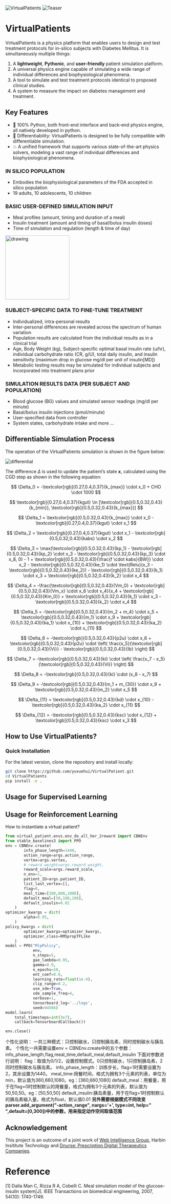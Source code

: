 ![VirtualPatients](img/virtualpatient_logo.png)
![Teaser](img/virtualpatient_sim.png)

# VirtualPatients

<!-- ## 🔥 News

- [2024-12-25] Opensourced offline dataset
- [2024-01-26] Release VritualPatients V1.0 -->

VirtualPatients is a physics platform that enables users to design and test treatment protocols for in-silico subjects with Diabetes Mellitus. It is simultaneously multiple things:

1. A **lightweight**, **Pythonic**, and **user-friendly** patient simulation platform.
2.  A universal physics engine capable of simulating a wide range of individual differences and biophysiological phenomena.
3.  A tool to simulate and test treatment protocols identical to proposed clinical studies.
4.  A system to measure the impact on diabetes management and treatment.


## Key Features

- 🐍 100% Python, both front-end interface and back-end physics engine, all natively developed in python.
- 📐 Differentiability: VirtualPatients is designed to be fully compatible with differentiable simulation. 
- 💥 A unified framework that supports various state-of-the-art physics solvers, modeling a vast range of individual differences and biophysiological phenomena.

### IN SILICO POPULATION
- Embodies the biophysiological parameters of the FDA accepted in silico population
- 19 adults, 10 adolescents, 10 children

### BASIC USER-DEFINED SIMULATION INPUT
- Meal profiles (amount, timing and duration of a meal)
- Insulin treatment (amount and timing of basal/bolus insulin doses)
- Time of simulation and regulation (length & time of day)

<img src="img/bg_level.png" alt="drawing" width="200" class="center"/>

### SUBJECT-SPECIFIC DATA TO FINE-TUNE TREATMENT
- Individualized, intra-personal results
- Inter-personal differences are revealed across the spectrum of human variation
- Population results are calculated from the individual results as in a clinical trial
- Age, Body Weight (kg), Subject-specific optimal basal insulin rate (u/hr), individual carbohydrate ratio (CR, g/U), total daily insulin, and insulin sensitivity (maximum drop in glucose mg/dl per unit of insulin[MD])
- Metabolic testing results may be simulated for individual subjects and incorporated into treatment plans prior

### SIMULATION RESULTS DATA (PER SUBJECT AND POPULATION) 
- Blood glucose (BG) values and simulated sensor readings (mg/dl per minute)
- Basal/bolus insulin injections (pmol/minute)
- User-specified data from controller
- System states, carbohydrate intake and more ...


## Differentiable Simulation Process

The operation of the VirtualPatients simulation is shown in the figure below:

![differential](img/virtualpatient_differential.png)

The difference $\Delta$ is used to update the patient’s state $\textbf{x}$, calculated using the CGD step as shown in the following equation:

$$
\Delta_0 = -\textcolor[rgb]{0.27,0.4,0.37}{k_{max}} \cdot x_0 + CHO \cdot 1000
$$

$$
\textcolor[rgb]{0.27,0.4,0.37}{kgut} \in [\textcolor[rgb]{0.5,0.32,0.43}{k_{min}}, \textcolor[rgb]{0.5,0.32,0.43}{k_{max}}]
$$

$$
\Delta_1 = \textcolor[rgb]{0.5,0.32,0.43}{k_{max}} \cdot x_0 - \textcolor[rgb]{0.27,0.4,0.37}{kgut} \cdot x_1
$$

$$
\Delta_2 = \textcolor[rgb]{0.27,0.4,0.37}{kgut} \cdot x_1 - \textcolor[rgb]{0.5,0.32,0.43}{kabs} \cdot x_2
$$

$$
\Delta_3 = \max(\textcolor[rgb]{0.5,0.32,0.43}{kp_1} - \textcolor[rgb]{0.5,0.32,0.43}{kp_2} \cdot x_3 - \textcolor[rgb]{0.5,0.32,0.43}{kp_3} \cdot x_8, 0) - 1 + \textcolor[rgb]{0.5,0.32,0.43}{\frac{f \cdot kabs}{BW}} \cdot x_2 - \textcolor[rgb]{0.5,0.32,0.43}{ke_1} \cdot \text{Relu}(x_3 - \textcolor[rgb]{0.5,0.32,0.43}{ke_2}) - \textcolor[rgb]{0.5,0.32,0.43}{k_1} \cdot x_3 + \textcolor[rgb]{0.5,0.32,0.43}{k_2} \cdot x_4
$$

$$
\Delta_4 = -\frac{\textcolor[rgb]{0.5,0.32,0.43}{Vm_0} + \textcolor[rgb]{0.5,0.32,0.43}{Vm_x} \cdot x_6 \cdot x_4}{x_4 + \textcolor[rgb]{0.5,0.32,0.43}{Km_0}} + \textcolor[rgb]{0.5,0.32,0.43}{k_1} \cdot x_3 - \textcolor[rgb]{0.5,0.32,0.43}{k_2} \cdot x_4
$$

$$
\Delta_5 = -\textcolor[rgb]{0.5,0.32,0.43}{m_2 + m_4} \cdot x_5 + \textcolor[rgb]{0.5,0.32,0.43}{m_1} \cdot x_9 + \textcolor[rgb]{0.5,0.32,0.43}{ka_1} \cdot x_{10} + \textcolor[rgb]{0.5,0.32,0.43}{ka_2} \cdot x_{11}
$$

$$
\Delta_6 = -\textcolor[rgb]{0.5,0.32,0.43}{p2u} \cdot x_6 + \textcolor[rgb]{0.5,0.32,0.43}{p2u} \cdot \left( \frac{x_5}{\textcolor[rgb]{0.5,0.32,0.43}{Vi}} - \textcolor[rgb]{0.5,0.32,0.43}{Ib} \right)
$$

$$
\Delta_7 = -\textcolor[rgb]{0.5,0.32,0.43}{ki} \cdot \left( \frac{x_7 - x_5}{\textcolor[rgb]{0.5,0.32,0.43}{Vi}} \right)
$$

$$
\Delta_8 = -\textcolor[rgb]{0.5,0.32,0.43}{ki} \cdot (x_8 - x_7)
$$

$$
\Delta_9 = -\textcolor[rgb]{0.5,0.32,0.43}{m_1 + m_{30}} \cdot x_9 + \textcolor[rgb]{0.5,0.32,0.43}{m_2} \cdot x_5
$$

$$
\Delta_{11} = \textcolor[rgb]{0.5,0.32,0.43}{kd} \cdot x_{10} - \textcolor[rgb]{0.5,0.32,0.43}{ka_2} \cdot x_{11}
$$

$$
\Delta_{12} = -\textcolor[rgb]{0.5,0.32,0.43}{ksc} \cdot x_{12} + \textcolor[rgb]{0.5,0.32,0.43}{ksc} \cdot x_3
$$


<!-- ### Simulated Environment
VirtualPatients simulates the users' blood glucoses changes, under the intervene of meal size, insulin dosage, and exercise intensity. 

Utilizing the VirtualPatients simulator, one can access a "live" environment just like the real online healthcare environment. This simulator generates virtual patients individually, each beginning with an initial physiological metric, such as blood glucose levels. Algorithms are then tasked with formulating treatment recommendations, encompassing aspects like meal size, insulin dosage, and exercise intensity. Following the implementation of these treatments, the virtual patient provides feedback, indicating how their physiological metrics have responded, akin to the responses one would expect from real-life patients. This feedback loop simulates real-world patient responses, offering valuable insights into the effectiveness of treatment strategies.

1) We provide 30 virtual patients, modified from *the glucose-insulin system* [1], which is the open source part of the DMMS.R and T1DM simulators developed by The Epsilon Group and has been certified by the US FDA. The glucose-insulin system is an existing dynamic model of glucose ingestion and absorption, which is obtained through an extremely challenging triple tracer meal protocol by tracking the glucose conversion dynamic in the meals of 204 normal individuals. 

2) Besides, we provide 9 real-wrold patients trained through dataset from Dnurse. How these nine patients were trained is described in:

3) Each patient (both 30 virtual patients and 9 real-world patients) is associated with 61 static attributes. Here, static/dynmaic means whether the features will change during an interactive process. The attributes information about involve patient age, patient gender, patient , etc.

4) We provide  -->

## How to Use VirtualPatients?
### Quick Installation
For the latest version, clone the repository and install locally:
```bash
git clone https://github.com/yuxuehui/VirtualPatient.git
cd VirtualPatients
pip install -e .
```

## Usage for Supervised Learning

## Usage for Reinforcement Learning

How to instantiate a virtual patient?
```python
from virtual_patient.envs.env_do_all_her_2reward import CBNEnv
from stable_baselines3 import PPO
env = CBNEnv.create(
        info_phase_length=1440,
        action_range=args.action_range,
        vertex=args.vertex,
        # reward_weight=args.reward_weight,
        reward_scale=args.reward_scale,
        n_env=1,
        patient_ID=args.patient_ID,
        list_last_vertex=[],
        flag=0,
        meal_time=[300,600,1000],
        default_meal=[50,100,100],
        default_insulin=0.02
    )
optimizer_kwargs = dict(
        alpha=0.95,
    )
policy_kwargs = dict(
        optimizer_kwargs=optimizer_kwargs,
        optimizer_class=RMSpropTFLike
    )
model = PPO("MlpPolicy",
            env,
            n_steps=5,
            gae_lambda=0.95,
            gamma=0.9,
            n_epochs=10,
            ent_coef=0.0,
            learning_rate=float(1e-4),
            clip_range=0.2,
            use_sde=True,
            sde_sample_freq=4,
            verbose=1,
            tensorboard_log='../logs',
            seed=94566)
model.learn(
    total_timesteps=int(3e7),
    callback=TensorboardCallback())

env.close()
```

个性化说明：
一共三种模式：只控制碳水，只控制胰岛素，同时控制碳水与胰岛素。
个性化一共需要设置env = CBNEnv.create中的五个参数：info_phase_length,flag,meal_time,default_meal,default_insulin
下面对参数进行说明：
flag：取值为0/1/2，设置控制模式。0只控制碳水，1只控制胰岛素，2同时控制碳水与胰岛素。
info_phase_length：训练步长，flag=1时需要设置为2，其余设置为1440。
meal_time:用餐时间，格式为拥有3个元素的列表，单位为min，默认值为360,660,1080。eg：[360,660,1080]
default_meal：用餐量，用于在flag=0时控制默认的用餐量，格式为拥有3个元素的列表，默认值为50,50,50。eg：[50,50,50]
default_insulin:胰岛素量，用于在flag=1时控制默认的胰岛素输入量，格式为float，默认值0.01
**另外需要根据模式不同改变parser.add_argument("-action_range", nargs='+', type=int, help=" ",default=[0,300])中的参数，用来指定动作空间取值范围**


## Acknowledgement
This project is an outcome of a joint work of [Web Intelligence Group](http://wi.hit.edu.cn/), Harbin Insititute Technology and [Dnurse: Prescription Digital Therapeutics Companies](https://www.dnurse.com/v2/en/).

# Reference
[1] Dalla Man C, Rizza R A, Cobelli C. Meal simulation model of the glucose-insulin system[J]. IEEE Transactions on biomedical engineering, 2007, 54(10): 1740-1749.